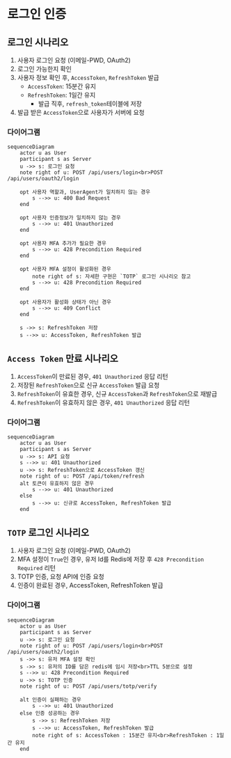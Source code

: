 # 로그인 인증

## 로그인 시나리오

1. 사용자 로그인 요청 (이메일-PWD, OAuth2)
2. 로그인 가능한지 확인
3. 사용자 정보 확인 후, `AccessToken`, `RefreshToken` 발급
    - `AccessToken`: 15분간 유지
    - `RefreshToken`: 1일간 유지
        - 발급 직후, `refresh_token`테이블에 저장
4. 발급 받은 `AccessToken`으로 사용자가 서버에 요청

### 다이어그램

```mermaid
sequenceDiagram
    actor u as User
    participant s as Server
    u ->> s: 로그인 요청
    note right of u: POST /api/users/login<br>POST /api/users/oauth2/login

    opt 사용자 역할과, UserAgent가 일치하지 않는 경우
        s -->> u: 400 Bad Request
    end

    opt 사용자 인증정보가 일치하지 않는 경우
        s -->> u: 401 Unauthorized
    end

    opt 사용자 MFA 추가가 필요한 경우
        s -->> u: 428 Precondition Required
    end

    opt 사용자 MFA 설정이 활성화된 경우
        note right of s: 자세한 구현은 `TOTP` 로그인 시나리오 참고
        s -->> u: 428 Precondition Required
    end

    opt 사용자가 활성화 상태가 아닌 경우
        s -->> u: 409 Conflict
    end

    s ->> s: RefreshToken 저장
    s -->> u: AccessToken, RefreshToken 발급
```

## `Access Token` 만료 시나리오

1. `AccessToken`이 만료된 경우, `401 Unauthorized` 응답 리턴
2. 저장된 `RefreshToken`으로 신규 `AccessToken` 발급 요청
3. `RefreshToken`이 유효한 경우, 신규 `AccessToken`과 `RefreshToken`으로 재발급
4. `RefreshToken`이 유효하지 않은 경우, `401 Unauthorized` 응답 리턴

### 다이어그램

```mermaid
sequenceDiagram
    actor u as User
    participant s as Server
    u ->> s: API 요청
    s -->> u: 401 Unauthorized
    u ->> s: RefreshToken으로 AccessToken 갱신
    note right of u: POST /api/token/refresh
    alt 토큰이 유효하지 않은 경우
        s -->> u: 401 Unauthorized
    else
        s -->> u: 신규로 AccessToken, RefreshToken 발급
    end
```

## `TOTP` 로그인 시나리오

1. 사용자 로그인 요청 (이메일-PWD, OAuth2)
2. MFA 설정이 `True`인 경우, 유저 Id를 Redis에 저장 후 `428 Precondition Required` 리턴
3. TOTP 인증, 요청 API에 인증 요청
4. 인증이 완료된 경우, AccessToken, RefreshToken 발급

### 다이어그램

```mermaid
sequenceDiagram
    actor u as User
    participant s as Server
    u ->> s: 로그인 요청
    note right of u: POST /api/users/login<br>POST /api/users/oauth2/login
    s ->> s: 유저 MFA 설정 확인
    s ->> s: 유저의 ID를 담은 redis에 임시 저장<br>TTL 5분으로 설정
    s -->> u: 428 Precondition Required
    u ->> s: TOTP 인증
    note right of u: POST /api/users/totp/verify

    alt 인증이 실패하는 경우
        s -->> u: 401 Unauthorized
    else 인증 성공하는 경우
        s ->> s: RefreshToken 저장
        s -->> u: AccessToken, RefreshToken 발급
        note right of s: AccessToken : 15분간 유지<br>RefreshToken : 1일간 유지
    end
```
